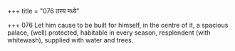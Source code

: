 +++
title = "076 तस्य मध्ये"

+++
076	Let him cause to be built for himself, in the centre of it, a spacious palace, (well) protected, habitable in every season, resplendent (with whitewash), supplied with water and trees.